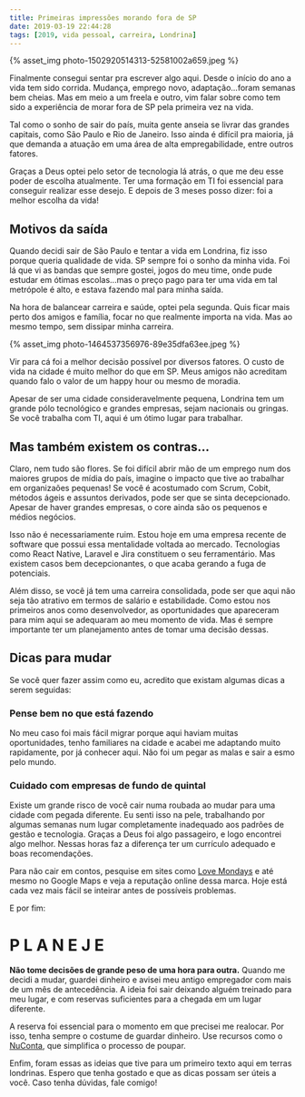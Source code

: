```yaml
---
title: Primeiras impressões morando fora de SP
date: 2019-03-19 22:44:28
tags: [2019, vida pessoal, carreira, Londrina]
---
```


{% asset_img photo-1502920514313-52581002a659.jpeg %}


Finalmente consegui sentar pra escrever algo aqui. Desde o início do ano a vida tem sido corrida. Mudança, emprego novo, adaptação...foram semanas bem cheias. Mas em meio a um freela e outro, vim falar sobre como tem sido a experiência de morar fora de SP pela primeira vez na vida.

Tal como o sonho de sair do país, muita gente anseia se livrar das grandes capitais, como São Paulo e Rio de Janeiro. Isso ainda é difícil pra maioria, já que demanda a atuação em uma área de alta empregabilidade, entre outros fatores.

Graças a Deus optei pelo setor de tecnologia lá atrás, o que me deu esse poder de escolha atualmente. Ter uma formação em TI foi essencial para conseguir realizar esse desejo. E depois de 3 meses posso dizer: foi a melhor escolha da vida!

## Motivos da saída

Quando decidi sair de São Paulo e tentar a vida em Londrina, fiz isso porque queria qualidade de vida. SP sempre foi o sonho da minha vida. Foi lá que vi as bandas que sempre gostei, jogos do meu time, onde pude estudar em ótimas escolas...mas o preço pago para ter uma vida em tal metrópole é alto, e estava fazendo mal para minha saída.

Na hora de balancear carreira e saúde, optei pela segunda. Quis ficar mais perto dos amigos e família, focar no que realmente importa na vida. Mas ao mesmo tempo, sem dissipar minha carreira.

{% asset_img photo-1464537356976-89e35dfa63ee.jpeg %}

Vir para cá foi a melhor decisão possível por diversos fatores. O custo de vida na cidade é muito melhor do que em SP. Meus amigos não acreditam quando falo o valor de um happy hour ou mesmo de moradia. 

Apesar de ser uma cidade consideravelmente pequena, Londrina tem um grande pólo tecnológico e grandes empresas, sejam nacionais ou gringas. Se você trabalha com TI, aqui é um ótimo lugar para trabalhar. 

## Mas também existem os contras...

Claro, nem tudo são flores. Se foi difícil abrir mão de um emprego num dos maiores grupos de mídia do país, imagine o impacto que tive ao trabalhar em organizaões pequenas! Se você é acostumado com Scrum, Cobit, métodos ágeis e assuntos derivados, pode ser que se sinta decepcionado. Apesar de haver grandes empresas, o core ainda são os pequenos e médios negócios.

Isso não é necessariamente ruim. Estou hoje em uma empresa recente de software que possui essa mentalidade voltada ao mercado. Tecnologias como React Native, Laravel e Jira constituem o seu ferramentário. Mas existem casos bem decepcionantes, o que acaba gerando a fuga de potenciais. 

Além disso, se você já tem uma carreira consolidada, pode ser que aqui não seja tão atrativo em termos de salário e estabilidade. Como estou nos primeiros anos como desenvolvedor, as oportunidades que apareceram para mim aqui se adequaram ao meu momento de vida. Mas é sempre importante ter um planejamento antes de tomar uma decisão dessas.

## Dicas para mudar

Se você quer fazer assim como eu, acredito que existam algumas dicas a serem seguidas:

### Pense bem no que está fazendo

No meu caso foi mais fácil migrar porque aqui haviam muitas oportunidades, tenho familiares na cidade e acabei me adaptando muito rapidamente, por já conhecer aqui. Não foi um pegar as malas e sair a esmo pelo mundo. 

### Cuidado com empresas de fundo de quintal

Existe um grande risco de você cair numa roubada ao mudar para uma cidade com pegada diferente. Eu senti isso na pele, trabalhando por algumas semanas num lugar completamente inadequado aos padrões de gestão e tecnologia. Graças a Deus foi algo passageiro, e logo encontrei algo melhor. Nessas horas faz a diferença ter um currículo adequado e boas recomendações.

Para não cair em contos, pesquise em sites como [Love Mondays](https://lovemondays.com.br) e até mesmo no Google Maps e veja a reputação online dessa marca. Hoje está cada vez mais fácil se inteirar antes de possíveis problemas.

E por fim:

# P L A N E J E

**Não tome decisões de grande peso de uma hora para outra.** Quando me decidi a mudar, guardei dinheiro e avisei meu antigo empregador com mais de um mês de antecedência. A ideia foi sair deixando alguém treinado para meu lugar, e com reservas suficientes para a chegada em um lugar diferente.

A reserva foi essencial para o momento em que precisei me realocar. Por isso, tenha sempre o costume de guardar dinheiro. Use recursos como o [NuConta](https://www.techtudo.com.br/noticias/2019/02/nuconta-vale-a-pena-saiba-como-funciona-a-conta-digital-do-nubank.ghtml), que simplifica o processo de poupar. 


Enfim, foram essas as ideias que tive para um primeiro texto aqui em terras londrinas. Espero que tenha gostado e que as dicas possam ser úteis a você. Caso tenha dúvidas, fale comigo! 
